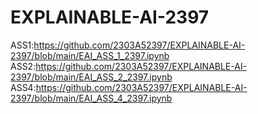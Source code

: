 # EXPLAINABLE-AI-2397
ASS1:https://github.com/2303A52397/EXPLAINABLE-AI-2397/blob/main/EAI_ASS_1_2397.ipynb
ASS2:https://github.com/2303A52397/EXPLAINABLE-AI-2397/blob/main/EAI_ASS_2_2397.ipynb
ASS4:https://github.com/2303A52397/EXPLAINABLE-AI-2397/blob/main/EAI_ASS_4_2397.ipynb
